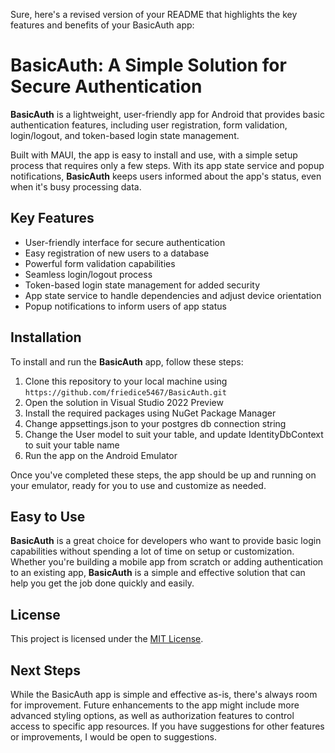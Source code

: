 Sure, here's a revised version of your README that highlights the key features and benefits of your BasicAuth app:

# BasicAuth: A Simple Solution for Secure Authentication

**BasicAuth** is a lightweight, user-friendly app for Android that provides basic authentication features, including user registration, form validation, login/logout, and token-based login state management. 

Built with MAUI, the app is easy to install and use, with a simple setup process that requires only a few steps. With its app state service and popup notifications, **BasicAuth** keeps users informed about the app's status, even when it's busy processing data.

## Key Features

- User-friendly interface for secure authentication
- Easy registration of new users to a database
- Powerful form validation capabilities 
- Seamless login/logout process 
- Token-based login state management for added security 
- App state service to handle dependencies and adjust device orientation 
- Popup notifications to inform users of app status 

## Installation

To install and run the **BasicAuth** app, follow these steps:

1. Clone this repository to your local machine using `https://github.com/friedice5467/BasicAuth.git`
2. Open the solution in Visual Studio 2022 Preview
3. Install the required packages using NuGet Package Manager
4. Change appsettings.json to your postgres db connection string
5. Change the User model to suit your table, and update IdentityDbContext to suit your table name
6. Run the app on the Android Emulator

Once you've completed these steps, the app should be up and running on your emulator, ready for you to use and customize as needed.

## Easy to Use

**BasicAuth** is a great choice for developers who want to provide basic login capabilities without spending a lot of time on setup or customization. Whether you're building a mobile app from scratch or adding authentication to an existing app, **BasicAuth** is a simple and effective solution that can help you get the job done quickly and easily.

## License

This project is licensed under the [MIT License](https://github.com/your-repo-link/blob/main/LICENSE).

## Next Steps

While the BasicAuth app is simple and effective as-is, there's always room for improvement. Future enhancements to the app might include more advanced styling options, as well as authorization features to control access to specific app resources. If you have suggestions for other features or improvements, I would be open to suggestions. 
